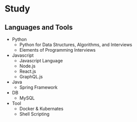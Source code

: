 # Study

## Languages and Tools
* Python
  * Python for Data Structures, Algorithms, and Interviews
  * Elements of Programming Interviews
* Javascript
  * Javascript Language
  * Node.js
  * React.js
  * GraphQL.js
* Java
  * Spring Framework
* DB
  * MySQL
* Tool
  * Docker & Kubernates
  * Shell Scripting
